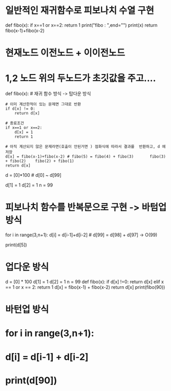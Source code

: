 # 일반적인 재귀함수로 피보나치 수열 구현

def fibo(x):
if x==1 or x==2:
return 1
print("fibo : ",end="")
print(x)
return fibo(x-1)+fibo(x-2)

# 현재노드 이전노드 + 이이전노드

# 1,2 노드 위의 두노드가 초깃값을 주고....

def fibo(x): # 재귀 함수 방식 -> 탑다운 방식

    # 이미 계산한적이 있는 문제면 그대로 반환
    if d[x] != 0:
        return d[x]

    # 종료조건
    if x==1 or x==2:
        d[x] = 1
        return 1

    # 아직 계산되지 않은 문제라면(호출이 안된거면 ) 점화식에 따라서 결과를  반환하고, d 에 저장
    d[x] = fibo(x-1)+fibo(x-2) # fibo(5) = fibo(4) + fibo(3)       fibo(3) + fibo(2)    fibo(2) + fibo(1)
    return d[x]

d = [0]\*100 # d[0] ~ d[99]

d[1] = 1
d[2] = 1
n = 99

# 피보나치 함수를 반복문으로 구현 -> 바텀업 방식

for i in range(3,n+1):
d[i] = d[i-1]+d[i-2] # d[99] = d[98] + d[97] -> O(99)

print(d[5])


# 업다운 방식
d = [0] * 100
d[1] = 1
d[2] = 1
n = 99
def fibo(x):
  if d[x] !=0:
    return d[x]
  elif x == 1 or x == 2:
    return 1
  d[x] = fibo(x-1) + fibo(x-2)
  return d[x]
print(fibo(90))

# 바턴업 방식
# for i in range(3,n+1):
#   d[i] = d[i-1] + d[i-2]

# print(d[90])